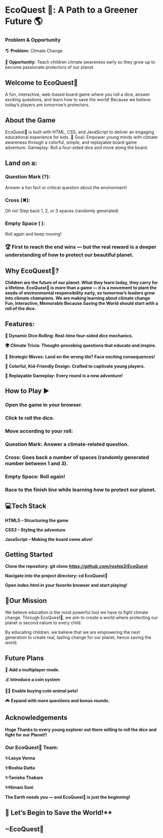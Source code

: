 # EcoQuest 🌱: A Path to a Greener Future 🌎

### Problem & Opportunity
🌎 **Problem:** Climate Change

🌟 **Opportunity:** Teach children climate awareness early so they grow up to become passionate protectors of our planet.

## Welcome to EcoQuest🌱
A fun, interactive, web-based board game where you roll a dice, answer exciting questions, and learn how to save the world!
Because we believe today’s players are tomorrow’s protectors.

## **About the Game**
EcoQuest🌱 is built with HTML, CSS, and JavaScript to deliver an engaging educational experience for kids.
🎯 Goal:
Empower young minds with climate awareness through a colorful, simple, and replayable board game adventure.
Gameplay:
Roll a four-sided dice and move along the board.

## Land on a:
### Question Mark (?): 
Answer a fun fact or critical question about the environment!
### Cross (✖): 
Oh no! Step back 1, 2, or 3 spaces (randomly generated)
### Empty Space ( ): 
Roll again and keep moving!

### 🏆 First to reach the end wins — but the real reward is a deeper understanding of how to protect our beautiful planet.

## **Why EcoQuest🌱?**
**Children are the future of our planet.
What they learn today, they carry for a lifetime.
EcoQuest🌱 is more than a game — it is a movement to plant the seeds of environmental responsibility early, so tomorrow’s leaders grow into climate champions.
We are making learning about climate change Fun, Interactive, Memorable
Because Saving the World should start with a roll of the dice.**

## **Features:**
**🎲 Dynamic Dice Rolling: Real-time four-sided dice mechanics.** 

**🌍 Climate Trivia: Thought-provoking questions that educate and inspire.**

**🔄 Strategic Moves: Land on the wrong tile? Face exciting consequences!**

**🎨 Colorful, Kid-Friendly Design: Crafted to captivate young players.**

**🔁 Replayable Gameplay: Every round is a new adventure!**

## **How to Play ▶️**
### Open the game in your browser.
### Click to roll the dice.
### Move according to your roll:
### Question Mark: Answer a climate-related question.


### Cross: Goes back a number of spaces (randomly generated number between 1 and 3).
### Empty Space: Roll again!
### Race to the finish line while learning how to protect our planet.



## **💻Tech Stack**
**HTML5 – Structuring the game**

**CSS3 – Styling the adventure**

**JavaScript – Making the board come alive!**

## Getting Started
**Clone the repository:
git clone** _**https://github.com/roshia3/EcoQuest**_ 

**Navigate into the project directory:
cd EcoQuest🌱**

**Open index.html in your favorite browser and start playing!**

## **🎉Our Mission**

We believe education is the most powerful tool we have to fight climate change.
Through EcoQuest🌱, we aim to create a world where protecting our planet is second nature to every child. 

By educating children, we believe that we are empowering the next generation to create real, lasting change for our planet, hence saving the world.

## Future Plans
👥 **Add a multiplayer mode.**

💰 **Introduce a coin system** 

🐷🐬 **Enable buying cute animal pets!**

🎮 **Expand with more questions and bonus rounds.**



## Acknowledgements
**Huge Thanks to every young explorer out there willing to roll the dice and fight for our Planet!!**

### Our EcoQuest🌱 Team:

**✨Lasya Venna**

**✨Roshia Dutta**

**✨Tanisha Thakare**

**✨Himani Soni**

**The Earth needs you — and EcoQuest🌱 is just the beginning!**

## 🚀 Let’s Begin to Save the World!**

## ~EcoQuest🌱
